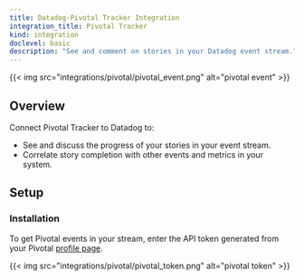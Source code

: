 ```yaml
---
title: Datadog-Pivotal Tracker Integration
integration_title: Pivotal Tracker
kind: integration
doclevel: basic
description: "See and comment on stories in your Datadog event stream."
---
```


{{< img src="integrations/pivotal/pivotal_event.png" alt="pivotal event" >}}

## Overview

Connect Pivotal Tracker to Datadog to:

* See and discuss the progress of your stories in your event stream.
* Correlate story completion with other events and metrics in your system.

## Setup
### Installation 

To get Pivotal events in your stream, enter the API token generated from your Pivotal [profile page](https://www.pivotaltracker.com/signin).

{{< img src="integrations/pivotal/pivotal_token.png" alt="pivotal token" >}}